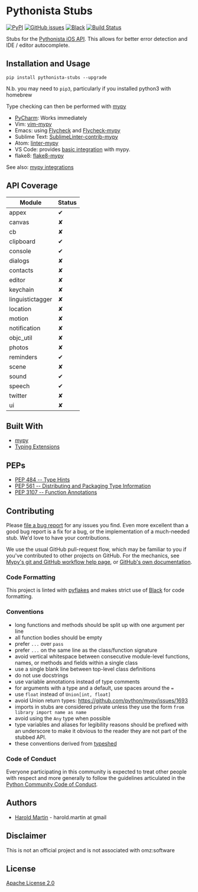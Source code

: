 # Pythonista Stubs

[![PyPI](https://img.shields.io/pypi/v/pythonista-stubs.svg)](https://pypi.org/project/pythonista-stubs/)
[![GitHub issues](https://img.shields.io/github/issues-raw/hbmartin/pythonista-stubs.svg)](https://github.com/hbmartin/pythonista-stubs/issues)
[![Black](https://img.shields.io/badge/code%20style-black-000000.svg)](https://github.com/ambv/black)
[![Build Status](https://travis-ci.com/hbmartin/pythonista-stubs.svg?branch=master)](https://travis-ci.com/hbmartin/pythonista-stubs)


Stubs for the [Pythonista iOS API](http://omz-software.com/pythonista/docs/ios/). This allows for better error detection and IDE / editor autocomplete.

## Installation and Usage

```
pip install pythonista-stubs --upgrade
```
N.b. you may need to `pip3`, particularly if you installed python3 with homebrew

Type checking can then be performed with [mypy](https://mypy.readthedocs.io/en/latest/command_line.html)


* [PyCharm](https://www.jetbrains.com/help/pycharm/type-hinting-in-product.html#stub): Works immediately
* Vim: [vim-mypy](https://github.com/Integralist/vim-mypy)
* Emacs: using [Flycheck](https://github.com/flycheck/) and [Flycheck-mypy](https://github.com/lbolla/emacs-flycheck-mypy)
* Sublime Text: [SublimeLinter-contrib-mypy](https://github.com/fredcallaway/SublimeLinter-contrib-mypy)
* Atom: [linter-mypy](https://atom.io/packages/linter-mypy)
* VS Code: provides [basic integration](https://code.visualstudio.com/docs/python/linting#_mypy) with mypy.
* flake8: [flake8-mypy](https://github.com/ambv/flake8-mypy)

See also: [mypy integrations](https://github.com/python/mypy#ide--linter-integrations)

## API Coverage

| Module      | Status |
| ----------- |--------|
| appex       | ✔      |
| canvas      | ✘      |
| cb          | ✘      |
| clipboard   | ✔      |
| console     | ✔      |
| dialogs     | ✘      |
| contacts    | ✘      |
| editor      | ✘      |
| keychain    | ✘      |
| linguistictagger | ✘      |
| location    | ✘      |
| motion      | ✘      |
| notification   | ✘      |
| objc_util   | ✘      |
| photos      | ✘      |
| reminders   | ✔      |
| scene       | ✘      |
| sound       | ✔      |
| speech      | ✔      |
| twitter     | ✘      |
| ui          | ✘      |

## Built With

* [mypy](http://mypy-lang.org/)
* [Typing Extensions](https://github.com/python/typing/tree/master/typing_extensions)

## PEPs

* [PEP 484  -- Type Hints](https://www.python.org/dev/peps/pep-0484/)
* [PEP 561  -- Distributing and Packaging Type Information](https://www.python.org/dev/peps/pep-0561/)
* [PEP 3107 -- Function Annotations](https://www.python.org/dev/peps/pep-3107/)

## Contributing

Please [file a bug report](https://github.com/hbmartin/pythonista-stubs/issues) for any issues you find. Even more excellent than a good bug report is a fix for a bug, or the implementation of a much-needed stub. We'd love to have your contributions.

We use the usual GitHub pull-request flow, which may be familiar to
you if you've contributed to other projects on GitHub.  For the
mechanics, see [Mypy's git and GitHub workflow help page](https://github.com/python/mypy/wiki/Using-Git-And-GitHub),
or [GitHub's own documentation](https://help.github.com/articles/using-pull-requests/).

### Code Formatting

This project is linted with [pyflakes](https://github.com/PyCQA/pyflakes) and makes strict use of [Black](https://github.com/ambv/black) for code formatting.

### Conventions

* long functions and methods should be split up with one argument per line
* all function bodies should be empty
* prefer ``...`` over ``pass``
* prefer ``...`` on the same line as the class/function signature
* avoid vertical whitespace between consecutive module-level functions, names, or methods and fields within a single class
* use a single blank line between top-level class definitions
* do not use docstrings
* use variable annotations instead of type comments
* for arguments with a type and a default, use spaces around the `=`
* use `float` instead of `Union[int, float]`
* avoid Union return types: https://github.com/python/mypy/issues/1693
* imports in stubs are considered private unless they use the form ``from library import name as name``
* avoid using the `Any` type when possible
* type variables and aliases for legibility reasons should be prefixed with an underscore to make it obvious to the reader they are not part of the stubbed API.
* these conventions derived from [typeshed](https://github.com/python/typeshed/blob/master/CONTRIBUTING.md#conventions)

### Code of Conduct

Everyone participating in this community is expected to treat other people with respect and more generally to follow the guidelines articulated in the [Python Community Code of Conduct](https://www.python.org/psf/codeofconduct/).

## Authors

* [Harold Martin](https://www.linkedin.com/in/harold-martin-98526971/) - harold.martin at gmail


## Disclaimer

This is not an official project and is not associated with omz:software

## License

[Apache License 2.0](LICENSE.txt)
